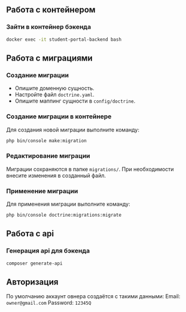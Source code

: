 ## Работа с контейнером

### Зайти в контейнер бэкенда

```bash
docker exec -it student-portal-backend bash
```

## Работа с миграциями

### Создание миграции

- Опишите доменную сущность.
- Настройте файл `doctrine.yaml`.
- Опишите маппинг сущности в `config/doctrine`.

### Создание миграции в контейнере

Для создания новой миграции выполните команду:

```bash
php bin/console make:migration
```

### Редактирование миграции

Миграции сохраняются в папке `migrations/`. При необходимости внесите изменения в созданный файл.

### Применение миграции

Для применения миграции выполните команду:

```bash
php bin/console doctrine:migrations:migrate
```

## Работа с api

### Генерация api для бэкенда

```bash
composer generate-api
```

## Авторизация

По умолчанию аккаунт овнера создаётся с такими данными:
Email: `owner@gmail.com`
Password: `12345Q`
